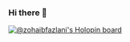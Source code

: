 ### Hi there 👋

<!--
**ZohaibFazlani/ZohaibFazlani** is a ✨ _special_ ✨ repository because its `README.md` (this file) appears on your GitHub profile.

Here are some ideas to get you started:

- 🔭 I’m currently working on ...
- 🌱 I’m currently learning ...
- 👯 I’m looking to collaborate on ...
- 🤔 I’m looking for help with ...
- 💬 Ask me about ...
- 📫 How to reach me: ...
- 😄 Pronouns: ...
- ⚡ Fun fact: ...
-->
[![@zohaibfazlani's Holopin board](https://holopin.io/api/user/board?user=zohaibfazlani)](https://holopin.io/@zohaibfazlani)


